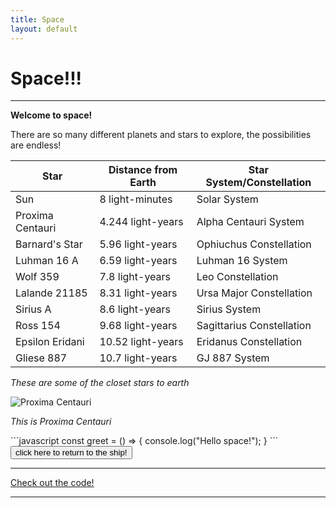 ```yaml
---
title: Space
layout: default
---
```


# Space!!!

***

**Welcome to space!**

There are so many different planets and stars to explore, the possibilities are endless!

| Star | Distance from Earth | Star System/Constellation |
| ---- | ------------------- | ------------------------- |
| Sun | 8 light-minutes | Solar System |
| Proxima Centauri | 4.244 light-years | Alpha Centauri System |
| Barnard's Star | 5.96 light-years | Ophiuchus Constellation |
| Luhman 16 A | 6.59 light-years | Luhman 16 System |
| Wolf 359 | 7.8 light-years | Leo Constellation |
| Lalande 21185 | 8.31 light-years | Ursa Major Constellation |
| Sirius A | 8.6 light-years | Sirius System |
| Ross 154 | 9.68 light-years | Sagittarius Constellation |
| Epsilon Eridani | 10.52 light-years | Eridanus Constellation |
| Gliese 887 | 10.7 light-years | GJ 887 System |

*These are some of the closet stars to earth*

![Proxima Centauri](https://imgs.search.brave.com/kuLShP_Lsx6Sru5vOOgmV0T-MnaXuykDXJkmp41Dues/rs:fit:860:0:0:0/g:ce/aHR0cHM6Ly90aGVw/bGFuZXRzLm9yZy8x/MjMvMjAyMi8wNS9Q/cm94aW1hLUNlbnRh/dXJpLUFscGhhLUNl/bnRhdXJpLUMuanBn)

*This is Proxima Centauri*

<div markdown="1">
```javascript
const greet = () => {
  console.log("Hello space!");
}
```
</div>

<a href="index.html">
  <button>click here to return to the ship!</button>
</a>

***

[Check out the code!](https://github.com/artemis9703/space-theme)

***